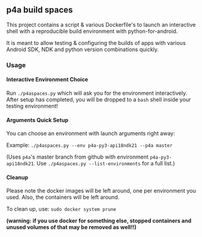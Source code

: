 
## p4a build spaces

This project contains a script & various Dockerfile's to launch an interactive
shell with a reproducible build environment with python-for-android.

It is meant to allow testing & configuring the builds of apps with various
Android SDK, NDK and python version combinations quickly.

### Usage

#### Interactive Environment Choice

Run `./p4aspaces.py` which will ask you for the environment interactively.
After setup has completed, you will be dropped to a `bash` shell inside
your testing environment!

#### Arguments Quick Setup

You can choose an environment with launch arguments right away:

Example: `./p4aspaces.py --env p4a-py3-api18ndk21 --p4a master`

(Uses `p4a`'s master branch from github with environment
`p4a-py3-api18ndk21`. Use `./p4aspaces.py --list-environments` for
a full list.)

#### Cleanup

Please note the docker images will be left around, one per environment
you used. Also, the containers will be left around.

To clean up, use: `sudo docker system prune`

**(warning: if you use docker for something else, stopped containers
and unused volumes of that may be removed as well!!)**


